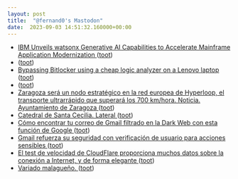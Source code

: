 ```yaml
---
layout: post
title:  "@fernand0's Mastodon"
date:  2023-09-03 14:51:32.160000+00:00
---
```

*  [IBM Unveils watsonx Generative AI Capabilities to Accelerate Mainframe Application Modernization  ](https://newsroom.ibm.com/2023-08-22-IBM-Unveils-watsonx-Generative-AI-Capabilities-to-Accelerate-Mainframe-Application-Modernization) ([toot](https://mastodon.social/@fernand0/111001776433339897))
*  [ ](https://mastodon.social/users/fernand0/statuses/111001722306597020/activity) ([toot](https://mastodon.social/users/fernand0/statuses/111001722306597020/activity))
*  [Bypassing Bitlocker using a cheap logic analyzer on a Lenovo laptop ](https://www.errno.fr/BypassingBitlocker.htm) ([toot](https://mastodon.social/@fernand0/111000991735647403))
*  [ ](https://mastodon.social/@GonzaloON) ([toot](https://mastodon.social/@fernand0/111000902189018511))
*  [Zaragoza será un nodo estratégico en la red europea de Hyperloop, el transporte ultrarrápido que superará los 700 km/hora. Noticia. Ayuntamiento de Zaragoza ](https://www.zaragoza.es/sede/servicio/noticia/31428) ([toot](https://mastodon.social/@fernand0/111000828710513970))
*  [Catedral de Santa Cecilia. Lateral ](https://www.flickr.com/photos/fernand0/53158542191) ([toot](https://mastodon.social/@fernand0/111000668151895525))
*  [Cómo encontrar tu correo de Gmail filtrado en la Dark Web con esta función de Google ](https://www.xataka.com/basics/como-encontrar-tu-correo-gmail-dark-web-esta-funcion-googl) ([toot](https://mastodon.social/@fernand0/111000591448522151))
*  [Gmail refuerza su seguridad con verificación de usuario para acciones sensibles ](https://wwwhatsnew.com/2023/08/28/gmail-refuerza-su-seguridad-con-verificacion-de-usuario-para-acciones-sensibles) ([toot](https://mastodon.social/@fernand0/111000336495321002))
*  [El test de velocidad de CloudFlare proporciona muchos datos sobre la conexión a Internet, y de forma elegante ](https://www.microsiervos.com/archivo/internet/test-velocidad-cloudflare-datos-conexion-internet-elegante.htm) ([toot](https://mastodon.social/@fernand0/110999994530589669))
*  [Variado malagueño. ](https://avecesunafoto.wordpress.com/2023/09/02/variado-malagueno) ([toot](https://mastodon.social/@fernand0/110996734202035613))
